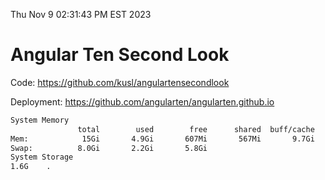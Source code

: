 Thu Nov  9 02:31:43 PM EST 2023

# Angular Ten Second Look

Code: https://github.com/kusl/angulartensecondlook

Deployment: https://github.com/angularten/angularten.github.io

```bash
System Memory
               total        used        free      shared  buff/cache   available
Mem:            15Gi       4.9Gi       607Mi       567Mi       9.7Gi       9.5Gi
Swap:          8.0Gi       2.2Gi       5.8Gi
System Storage
1.6G	.
```
